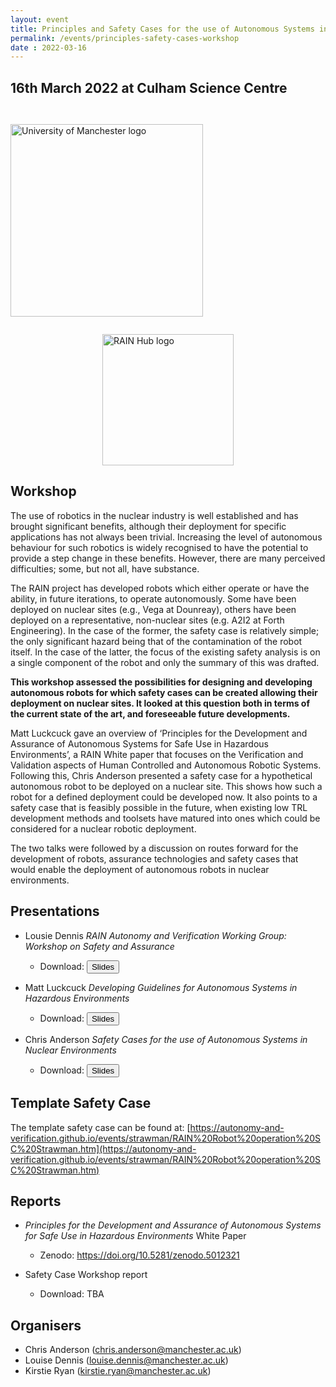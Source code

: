 ```yaml
---
layout: event
title: Principles and Safety Cases for the use of Autonomous Systems in Nuclear Environments
permalink: /events/principles-safety-cases-workshop
date : 2022-03-16
---
```


## **16th March 2022 at Culham Science Centre**

<div class="row" >
  <div class="columns large-4" >
    <img alt="University of Manchester logo" style="float: left; width : 22em; margin-top : 2em; margin-bottom : 2em; " src="{{site.images}}logos/UoM.png">
  </div>
  <div class="columns large-4" >
    <img alt="RAIN Hub logo" style="margin-left: auto; margin-right: auto; width : 15em; " src="{{site.images}}logos/rain-logo.png">
  </div>

</div>

## Workshop

The use of robotics in the nuclear industry is well established and has brought significant benefits, although their deployment for specific applications has not always been trivial. Increasing the level of autonomous behaviour for such robotics is widely recognised to have the potential to provide a step change in these benefits.  However, there are many perceived difficulties; some, but not all, have substance.

The RAIN project has developed robots which either operate or have the ability, in future iterations, to operate autonomously. Some have been deployed on nuclear sites (e.g., Vega at Dounreay), others have been deployed on a representative, non-nuclear sites (e.g. A2I2 at Forth Engineering). In the case of the former, the safety case is relatively simple; the only significant hazard being that of the contamination of the robot itself. In the case of the latter, the focus of the existing safety analysis is on a single component of the robot and only the summary of this was drafted.

**This workshop assessed the possibilities for designing and developing autonomous robots for which safety cases can be created allowing their deployment on nuclear sites.  It looked at this question both in terms of the current state of the art, and foreseeable future developments.**

Matt Luckcuck gave an overview of ‘Principles for the Development and Assurance of Autonomous Systems for Safe Use in Hazardous Environments’, a RAIN White paper that focuses on the Verification and Validation aspects of Human Controlled and Autonomous Robotic Systems. Following this, Chris Anderson presented a safety case for a hypothetical autonomous robot to be deployed on a nuclear site. This shows how such a robot for a defined deployment could be developed now. It also points to a safety case that is feasibly possible in the future, when existing low TRL development methods and toolsets have matured into ones which could be considered for a nuclear robotic deployment.

The two talks were followed by a discussion on routes forward for the development of robots, assurance technologies and safety cases that would enable the deployment of autonomous robots in nuclear environments.


## Presentations

* Lousie Dennis _RAIN Autonomy and Verification Working Group: Workshop on Safety and Assurance_
    - Download: <a href="{{site.url}}/files/rain-safety-case/FinalWSWelcome.pdf" download="" >
      <button type="button"> Slides </button> </a>

* Matt Luckcuck _Developing Guidelines for Autonomous Systems in Hazardous Environments_
  - Download: <a href="{{site.url}}/files/rain-safety-case/RAIN-Principles-Workshop.pdf" download="" >
  <button type="button"> Slides </button> </a>
* Chris Anderson  _Safety Cases for the use of Autonomous Systems in Nuclear Environments_
  - Download: <a href="{{site.url}}/files/rain-safety-case/RAIN-March-2022-Meeting.pdf" download="" >
  <button type="button"> Slides </button> </a>

## Template Safety Case

The template safety case can be found at: [https://autonomy-and-verification.github.io/events/strawman/RAIN%20Robot%20operation%20SC%20Strawman.htm](https://autonomy-and-verification.github.io/events/strawman/RAIN%20Robot%20operation%20SC%20Strawman.htm)

## Reports


* _Principles for the Development and Assurance of Autonomous Systems for Safe Use in Hazardous Environments_ White Paper
  - Zenodo: <a href="https://doi.org/10.5281/zenodo.5012321" > https://doi.org/10.5281/zenodo.5012321 </a>

* Safety Case Workshop report
  - Download: TBA


## Organisers

* Chris Anderson (<a href="mailto:chris.anderson@manchester.ac.uk">chris.anderson@manchester.ac.uk</a>)
* Louise Dennis (<a href="mailto:louise.dennis@manchester.ac.uk">louise.dennis@manchester.ac.uk</a>)
* Kirstie Ryan (<a href="mailto:kirstie.ryan@manchester.ac.uk">kirstie.ryan@manchester.ac.uk</a>)

